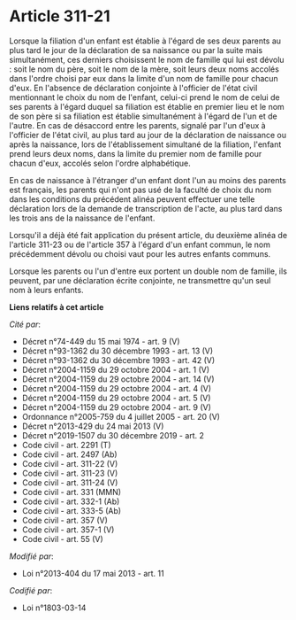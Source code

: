 # Article 311-21

Lorsque la filiation d'un enfant est établie à l'égard de ses deux parents au plus tard le jour de la déclaration de sa
naissance ou par la suite mais simultanément, ces derniers choisissent le nom de famille qui lui est dévolu : soit le nom du
père, soit le nom de la mère, soit leurs deux noms accolés dans l'ordre choisi par eux dans la limite d'un nom de famille
pour chacun d'eux. En l'absence de déclaration conjointe à l'officier de l'état civil mentionnant le choix du nom de
l'enfant, celui-ci prend le nom de celui de ses parents à l'égard duquel sa filiation est établie en premier lieu et le nom
de son père si sa filiation est établie simultanément à l'égard de l'un et de l'autre. En cas de désaccord entre les parents,
signalé par l'un d'eux à l'officier de l'état civil, au plus tard au jour de la déclaration de naissance ou après la
naissance, lors de l'établissement simultané de la filiation, l'enfant prend leurs deux noms, dans la limite du premier nom
de famille pour chacun d'eux, accolés selon l'ordre alphabétique. 

En cas de naissance à l'étranger d'un enfant dont l'un au moins des parents est français, les parents qui n'ont pas usé de la
faculté de choix du nom dans les conditions du précédent alinéa peuvent effectuer une telle déclaration lors de la demande de
transcription de l'acte, au plus tard dans les trois ans de la naissance de l'enfant. 

Lorsqu'il a déjà été fait application du présent article, du deuxième alinéa de l'article 311-23 ou de l'article 357 à
l'égard d'un enfant commun, le nom précédemment dévolu ou choisi vaut pour les autres enfants communs. 

Lorsque les parents ou l'un d'entre eux portent un double nom de famille, ils peuvent, par une déclaration écrite conjointe,
ne transmettre qu'un seul nom à leurs enfants.

**Liens relatifs à cet article**

_Cité par_:

  - Décret n°74-449 du 15 mai 1974 - art. 9 (V)
  - Décret n°93-1362 du 30 décembre 1993 - art. 13 (V)
  - Décret n°93-1362 du 30 décembre 1993 - art. 42 (V)
  - Décret n°2004-1159 du 29 octobre 2004 - art. 1 (V)
  - Décret n°2004-1159 du 29 octobre 2004 - art. 14 (V)
  - Décret n°2004-1159 du 29 octobre 2004 - art. 4 (V)
  - Décret n°2004-1159 du 29 octobre 2004 - art. 5 (V)
  - Décret n°2004-1159 du 29 octobre 2004 - art. 9 (V)
  - Ordonnance n°2005-759 du 4 juillet 2005 - art. 20 (V)
  - Décret n°2013-429 du 24 mai 2013 (V)
  - Décret n°2019-1507 du 30 décembre 2019 - art. 2
  - Code civil - art. 2291 (T)
  - Code civil - art. 2497 (Ab)
  - Code civil - art. 311-22 (V)
  - Code civil - art. 311-23 (V)
  - Code civil - art. 311-24 (V)
  - Code civil - art. 331 (MMN)
  - Code civil - art. 332-1 (Ab)
  - Code civil - art. 333-5 (Ab)
  - Code civil - art. 357 (V)
  - Code civil - art. 357-1 (V)
  - Code civil - art. 55 (V)

_Modifié par_:

  - Loi n°2013-404 du 17 mai 2013 - art. 11

_Codifié par_:

  - Loi n°1803-03-14
